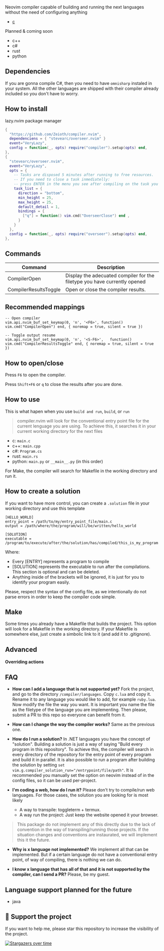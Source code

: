 Neovim compiler capable of building and running the next languages without the need of configuring anything

* [c](https://github.com/Zeioth/compiler.nvim/blob/main/lua/compiler/languages/c.lua)

Planned & coming soon

* c++
* c#
* rust
* python

## Dependencies
If you are gonna compile C#, then you need to have `omnisharp` instaled in your system. All the other languages are shipped with their compiler already included so you don't have to worry.

## How to install
lazy.nvim package manager
```lua
{
  "https://github.com/Zeioth/compiler.nvim",
  dependenciens = { "stevearc/overseer.nvim" }
  event="VeryLazy",
  config = function(_, opts) require("compiler").setup(opts) end,
},
{
  "stevearc/overseer.nvim",
  event="VeryLazy",
  opts = {
    -- Tasks are disposed 5 minutes after running to free resources.
    -- If you need to close a task inmediatelly:
    -- press ENTER in the menu you see after compiling on the task you want to close.
    task_list = {
      direction = "bottom",
      min_height = 25,
      max_height = 25,
      default_detail = 1,
      bindings = {
        ["q"] = function() vim.cmd("OverseerClose") end ,
      }
    }
  },
  config = function(_, opts) require("overseer").setup(opts) end,
},
```

## Commands

| Command | Description|
|--|--|
| CompilerOpen | Display the adecuated compiler for the filetype you have currently opened |
| CompilerResultsToggle | Open or close the compiler results. |

## Recommended mappings

```
-- Open compiler
vim.api.nvim_buf_set_keymap(0, 'n', '<F6>', function() vim.cmd("CompilerOpen") end, { noremap = true, silent = true })

-- Toggle output resume
vim.api.nvim_buf_set_keymap(0, 'n', '<S-F6>',   function() vim.cmd("CompilerResultsToggle" end, { noremap = true, silent = true })
```

## How to open/close
Press `F6` to open the compiler.

Press `Shift+F6` or `q` to close the results after you are done.

## How to use
This is what hapen when you use `build and run`, `build`, or `run`

> compiler.nvim will look for the conventional entry point file for the current lenguage you are using. To achieve this, it searches it in your current working directory for the next files

  * c: `main.c`
  * c++: `main.cpp`
  * c#: `Program.cs`
  * rust: `main.rs`
  * python: `main.py` or `__main__.py` (in this order)

For Make, the compiler will search for Makefile in the working directory and run it.

## How to create a solution
If you want to have more control, you can create a `.solution` file in your working directory and use this template 

```
[HELLO_WORLD]
entry_point = /path/to/my/entry_point_file/main.c
output = /path/where/the/program/will/be/written/hello_world

[SOLUTION]
executable = /program/to/execute/after/the/solution/has/compiled/this_is_my_program
```

Where:

* Every [ENTRY] represents a program to compile
* [SOLUTION] represents the executable to run after the compilations. This section is optional and can be deleted.
* Anything inside of the brackets will be ignored, it is just for you to identify your program easily.

Please, respect the syntax of the config file, as we intentionally do not parse errors in order to keep the compiler code simple.

## Make
Some times you already have a Makefile that builds the project. This option will look for a Makefile in the working directory. If your Makefile is somewhere else, just create a simbolic link to it (and add it to .gitignore).



## Advanced


#### Overriding actions


## FAQ

* **How can I add a language that is not supported yet?** Fork the project, and go to the directory `/compiler/languages`. Copy `c.lua` and copy it. Rename it to any language you would like to add, for example `ruby.lua`. Now modify the file the way you want. It is important you name the file as the filetype of the language you are implementing. Then please, submit a PR to this repo so everyone can benefit from it.
* **How can I change the way the compiler works?** Same as the previous one.
* **How do I run a solution?** In .NET languages you have the concept of "solution". Building a solution is just a way of saying "Build every program in this repository". To achieve this, the compiler will search in every directory of the repository for the entry point of every program and build it in parallel. It is also possible to run a program after building the solution by setting `set vim.g.compiler_solution_run="/entrypoint/file/path"`. It is recommended you manually set the option on neovim instead of in the config files, so it can be used per-project.

* **I'm coding a web, how do I run it?** Please don't try to compile/run web languages. For those cases, the solution you are looking for is most likely

  * A way to transpile: toggleterm + termux.
  * A way run the project: Just keep the website opened it your browser.
  
 > This package do not implement any of this directly due to the lack of convention in the way of transpiling/running those projects. If the situation changes and conventions are instaurated, we will implement this it the future.

* **Why is x language not implemented?** We implement all that can be implemented. But if a certain language do not have a conventional entry point, of way of compiling, there is nothing we can do.

* **I know x language that has all of that and it is not supported by the compiler, can I send a PR?** Please, be my guest.

## Language support planned for the future

* java

## 🌟 Support the project
If you want to help me, please star this repository to increase the visibility of the project.

[![Stargazers over time](https://starchart.cc/Zeioth/compiler.nvim.svg)](https://starchart.cc/Zeioth/compiler.nvim)
